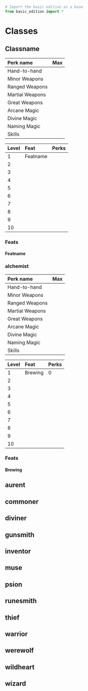 ```py
# Import the basic edition as a base
from basic_edition import *
```

# Classes

## Classname

|Perk name        | Max |
|:----------------|:----|
| Hand-to-hand    |     |
| Minor Weapons   |     |
| Ranged Weapons  |     |
| Martial Weapons |     |
| Great Weapons   |     |
| Arcane Magic    |     |
| Divine Magic    |     |
| Naming Magic    |     |
| Skills          |     |

|Level|    Feat     | Perks |
|:----|:------------|:------|
|   1 | Featname    |       |
|   2 |             |       |
|   3 |             |       |
|   4 |             |       |
|   5 |             |       |
|   6 |             |       |
|   7 |             |       |
|   8 |             |       |
|   9 |             |       |
|  10 |             |       |

### Feats

#### Featname

### alchemist

|Perk name        | Max |
|:----------------|:----|
| Hand-to-hand    |     |
| Minor Weapons   |     |
| Ranged Weapons  |     |
| Martial Weapons |     |
| Great Weapons   |     |
| Arcane Magic    |     |
| Divine Magic    |     |
| Naming Magic    |     |
| Skills          |     |

|Level|    Feat     | Perks |
|:----|:------------|:------|
|   1 | Brewing     | 0     |
|   2 |             |       |
|   3 |             |       |
|   4 |             |       |
|   5 |             |       |
|   6 |             |       |
|   7 |             |       |
|   8 |             |       |
|   9 |             |       |
|  10 |             |       |

### Feats

#### Brewing

## aurent
## commoner
## diviner
## gunsmith
## inventor
## muse
## psion
## runesmith
## thief
## warrior
## werewolf
## wildheart
## wizard